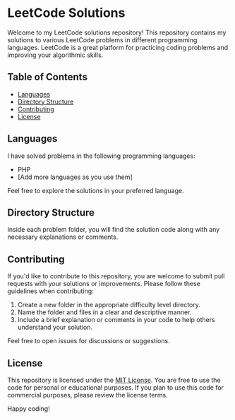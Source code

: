 # LeetCode Solutions

Welcome to my LeetCode solutions repository! This repository contains my solutions to various LeetCode problems in different programming languages. LeetCode is a great platform for practicing coding problems and improving your algorithmic skills.

## Table of Contents

- [Languages](#languages)
- [Directory Structure](#directory-structure)
- [Contributing](#contributing)
- [License](#license)

## Languages

I have solved problems in the following programming languages:

- PHP
- [Add more languages as you use them]

Feel free to explore the solutions in your preferred language.

## Directory Structure

Inside each problem folder, you will find the solution code along with any necessary explanations or comments.

## Contributing

If you'd like to contribute to this repository, you are welcome to submit pull requests with your solutions or improvements. Please follow these guidelines when contributing:

1. Create a new folder in the appropriate difficulty level directory.
2. Name the folder and files in a clear and descriptive manner.
3. Include a brief explanation or comments in your code to help others understand your solution.

Feel free to open issues for discussions or suggestions.

## License

This repository is licensed under the [MIT License](LICENSE). You are free to use the code for personal or educational purposes. If you plan to use this code for commercial purposes, please review the license terms.

Happy coding!
